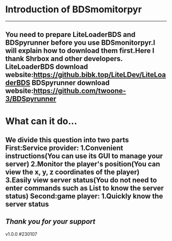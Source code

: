 # Introduction of BDSmomitorpyr
---
You need to prepare LiteLoaderBDS and BDSpyrunner before you use BDSmonitorpyr.I will explain how to download them first.Here I thank Shrbox and other developers.
**LiteLoaderBDS download website**:https://github.bibk.top/LiteLDev/LiteLoaderBDS
**BDSpyrunner download website**:https://github.com/twoone-3/BDSpyrunner
---
# What can it do...
We divide this question into two parts
First:Service provider:
1.Convenient instructions(You can use its GUI to manage your server)
2.Monitor the player's position(You can view the x, y, z coordinates of the player)
3.Easily view server status(You do not need to enter commands such as List to know the server status)
Second:game player:
1.Quickly know the server status
---
*Thank you for your support*
---
v1.0.0  #230107